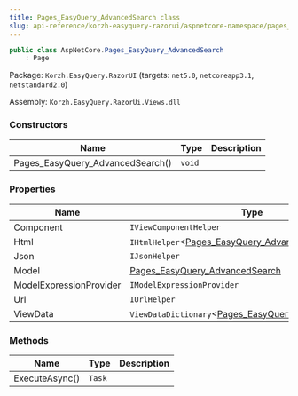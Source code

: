 ```yaml
---
title: Pages_EasyQuery_AdvancedSearch class
slug: api-reference/korzh-easyquery-razorui/aspnetcore-namespace/pages_easyquery_advancedsearch-class
---
```


```csharp
public class AspNetCore.Pages_EasyQuery_AdvancedSearch
    : Page

```
Package: `Korzh.EasyQuery.RazorUI` (targets: `net5.0`, `netcoreapp3.1`, `netstandard2.0`)

Assembly: `Korzh.EasyQuery.RazorUi.Views.dll`

### Constructors

| Name | Type | Description | 
| --- | --- | --- | 
| Pages_EasyQuery_AdvancedSearch() | `void` |  | 


### Properties

| Name | Type | Description | 
| --- | --- | --- | 
| Component | `IViewComponentHelper` |  | 
| Html | `IHtmlHelper`&lt;[Pages_EasyQuery_AdvancedSearch](//easyquery/docs/api-reference/korzh-easyquery-razorui/aspnetcore-namespace/pages_easyquery_advancedsearch-class)&gt; |  | 
| Json | `IJsonHelper` |  | 
| Model | [Pages_EasyQuery_AdvancedSearch](//easyquery/docs/api-reference/korzh-easyquery-razorui/aspnetcore-namespace/pages_easyquery_advancedsearch-class) |  | 
| ModelExpressionProvider | `IModelExpressionProvider` |  | 
| Url | `IUrlHelper` |  | 
| ViewData | `ViewDataDictionary`&lt;[Pages_EasyQuery_AdvancedSearch](//easyquery/docs/api-reference/korzh-easyquery-razorui/aspnetcore-namespace/pages_easyquery_advancedsearch-class)&gt; |  | 


### Methods

| Name | Type | Description | 
| --- | --- | --- | 
| ExecuteAsync() | `Task` |  |